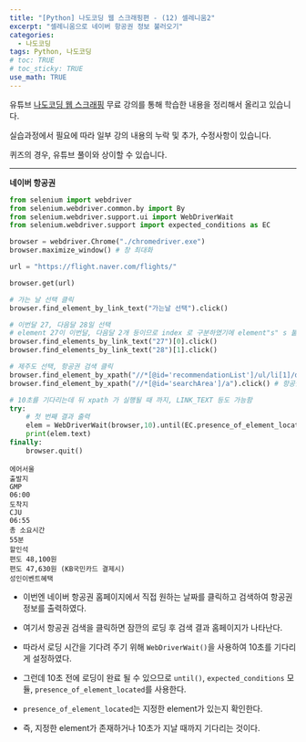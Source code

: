 ```yaml
---
title: "[Python] 나도코딩 웹 스크래핑편 - (12) 셀레니움2"
excerpt: "셀레니움으로 네이버 항공권 정보 불러오기"
categories: 
  - 나도코딩
tags: Python, 나도코딩
# toc: TRUE
# toc_sticky: TRUE
use_math: TRUE
---
```


유튜브 [나도코딩 웹 스크래핑](https://www.youtube.com/watch?v=yQ20jZwDjTE&t=17499s) 무료 강의를 통해 학습한 내용을 정리해서 올리고 있습니다.

실습과정에서 필요에 따라 일부 강의 내용의 누락 및 추가, 수정사항이 있습니다.

퀴즈의 경우, 유튜브 풀이와 상이할 수 있습니다.

---


**네이버 항공권**


```python
from selenium import webdriver
from selenium.webdriver.common.by import By
from selenium.webdriver.support.ui import WebDriverWait
from selenium.webdriver.support import expected_conditions as EC

browser = webdriver.Chrome("./chromedriver.exe")
browser.maximize_window() # 창 최대화

url = "https://flight.naver.com/flights/"

browser.get(url)

# 가는 날 선택 클릭
browser.find_element_by_link_text("가는날 선택").click()

# 이번달 27, 다음달 28일 선택
# element 27이 이번달, 다음달 2개 등이므로 index 로 구분하였기에 element"s" s 붙임
browser.find_elements_by_link_text("27")[0].click()
browser.find_elements_by_link_text("28")[1].click()

# 제주도 선택, 항공권 검색 클릭
browser.find_element_by_xpath("//*[@id='recommendationList']/ul/li[1]/div/span").click() # 제주도 선택
browser.find_element_by_xpath("//*[@id='searchArea']/a").click() # 항공권검색 link_text 대신 xpath 사용

# 10초를 기다리는데 뒤 xpath 가 실행될 때 까지, LINK_TEXT 등도 가능함
try:
    # 첫 번째 결과 출력
    elem = WebDriverWait(browser,10).until(EC.presence_of_element_located( (By.XPATH, "//*[@id='content']/div[2]/div/div[4]/ul/li[1]") ))
    print(elem.text)
finally:
    browser.quit()
```

    에어서울
    출발지
    GMP
    06:00
    도착지
    CJU
    06:55
    총 소요시간
    55분
    할인석
    편도 48,100원
    편도 47,630원 (KB국민카드 결제시)
    성인이벤트혜택
    

- 이번엔 네이버 항공권 홈페이지에서 직접 원하는 날짜를 클릭하고 검색하여 항공권 정보를 출력하였다.


- 여기서 항공권 검색을 클릭하면 잠깐의 로딩 후 검색 결과 홈페이지가 나타난다.


- 따라서 로딩 시간을 기다려 주기 위해 `WebDriverWait()`을 사용하여 10초를 기다리게 설정하였다.


- 그런데 10초 전에 로딩이 완료 될 수 있으므로 `until()`, `expected_conditions` 모듈, `presence_of_element_located`를 사용한다.


- `presence_of_element_located`는 지정한 element가 있는지 확인한다.


- 즉, 지정한 element가 존재하거나 10초가 지날 때까지 기다리는 것이다.

